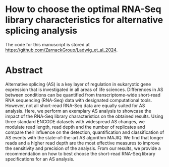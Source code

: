 # How to choose the optimal RNA-Seq library characteristics for alternative splicing analysis 

The code for this manuscript is stored at https://github.com/ZarnackGroup/Ladwig_et_al_2024.

# Abstract

Alternative splicing (AS) is a key layer of regulation in eukaryotic gene expression that is investigated in all areas of life sciences. Differences in AS between conditions can be quantified from transcriptome-wide short-read RNA sequencing (RNA-Seq) data with designated computational tools. However, not all short-read RNA-Seq data are equally suited for AS analysis. Here, we perform an exemplary AS analysis to showcase the impact of the RNA-Seq library characteristics on the obtained results. Using three standard ENCODE datasets with widespread AS changes, we modulate read length, read depth and the number of replicates and compare their influence on the detection, quantification and classification of AS events with the state-of-the-art AS algorithm MAJIQ. We find that longer reads and a higher read depth are the most effective measures to improve the sensitivity and precision of the analysis. 
From our results, we provide a recommendation on how to best choose the short-read RNA-Seq library specifications for an AS analysis.

